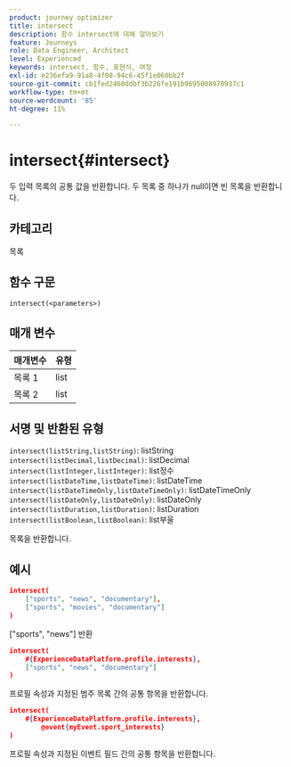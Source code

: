 ```yaml
---
product: journey optimizer
title: intersect
description: 함수 intersect에 대해 알아보기
feature: Journeys
role: Data Engineer, Architect
level: Experienced
keywords: intersect, 함수, 표현식, 여정
exl-id: e236efa9-91a8-4f08-94c6-45f1e060bb2f
source-git-commit: cb1fed2460ddbf3b226fe191b9695008970937c1
workflow-type: tm+mt
source-wordcount: '85'
ht-degree: 11%

---
```


# intersect{#intersect}

두 입력 목록의 공통 값을 반환합니다. 두 목록 중 하나가 null이면 빈 목록을 반환합니다.

## 카테고리

목록

## 함수 구문

`intersect(<parameters>)`

## 매개 변수

| 매개변수 | 유형 |
|-----------|------------------|
| 목록 1 | list |
| 목록 2 | list |

## 서명 및 반환된 유형

`intersect(listString,listString)`: listString
`intersect(listDecimal,listDecimal)`: listDecimal
`intersect(listInteger,listInteger)`: list정수
`intersect(listDateTime,listDateTime)`: listDateTime
`intersect(listDateTimeOnly,listDateTimeOnly)`: listDateTimeOnly
`intersect(listDateOnly,listDateOnly)`: listDateOnly
`intersect(listDuration,listDuration)`: listDuration
`intersect(listBoolean,listBoolean)`: list부울

목록을 반환합니다.

## 예시

```json
intersect(
    ["sports", "news", "documentary"],
    ["sports", "movies", "documentary"]
)
```

[&quot;sports&quot;, &quot;news&quot;] 반환

```json
intersect(
    #{ExperienceDataPlatform.profile.interests},
    ["sports", "news", "documentary"]
)
```

프로필 속성과 지정된 범주 목록 간의 공통 항목을 반환합니다.

```json
intersect(
    #{ExperienceDataPlatform.profile.interests},
        @event{myEvent.sport_interests}
)
```

프로필 속성과 지정된 이벤트 필드 간의 공통 항목을 반환합니다.

